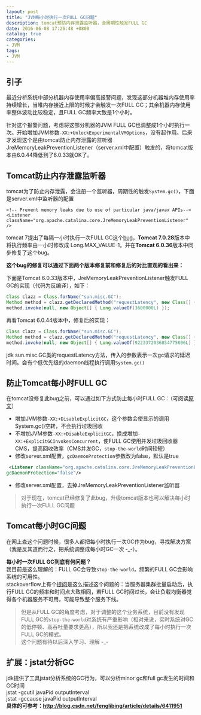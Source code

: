 ```yaml
---
layout: post
title: "JVM每小时执行一次FULL GC问题"
description: tomcat预防内存泄露监听器，会周期性触发FULL GC
date: 2016-06-08 17:26:48 +0800
catalog: true
categories:
- JVM
tags:
- JVM
---
```


## 引子

最近分析系统中部分机器内存使用率偏高报警问题，发现这部分机器堆内存使用率持续增长，当堆内存接近上限的时候才会触发一次FULL GC；其余机器内存使用率整体波动比较稳定，且FULL GC频率大致是1个小时。  

针对这个报警问题，考虑将这部分机器的JVM FULL GC也调整成1个小时执行一次。开始增加JVM参数`-XX:+UnlockExperimentalVMOptions`，没有起作用。后来才发现这个是由tomcat防止内存泄露的监听器JreMemoryLeakPreventionListener（server.xml中配置）触发的，将tomcat版本由6.0.44降低到了6.0.33就OK了。  

## Tomcat防止内存泄露监听器

tomcat为了防止内存泄露，会注册一个监听器，周期性的触发`System.gc()`，下面是server.xml中监听器的配置  

```
<!-- Prevent memory leaks due to use of particular java/javax APIs-->
<Listener className="org.apache.catalina.core.JreMemoryLeakPreventionListener" />
```

tomcat 7提出了每隔一小时执行一次FULL GC这个[bug](https://bz.apache.org/bugzilla/show_bug.cgi?id=53267)，**Tomcat 7.0.28**版本中将执行频率由一小时修改成 Long.MAX_VALUE-1。并在**Tomcat 6.0.36**版本中同步修复了这个bug。  

**这个bug的修复可以通过下面两个版本修复前和修复后的对比直观的看出来：**  

下面是Tomcat 6.0.33版本中，JreMemoryLeakPreventionListener触发FULL GC的实现（代码为反编译），如下：  

``` java Tomcat 6.0.33版本实现
Class clazz = Class.forName("sun.misc.GC");
Method method = clazz.getDeclaredMethod("requestLatency", new Class[] { Long.TYPE });
method.invoke(null, new Object[] { Long.valueOf(3600000L) });
```
再看Tomcat 6.0.44版本中，修复后的实现：  

``` java Tomcat 6.0.44版本实现
Class clazz = Class.forName("sun.misc.GC");
Method method = clazz.getDeclaredMethod("requestLatency", new Class[] { Long.TYPE });
method.invoke(null, new Object[] { Long.valueOf(9223372036854775806L) });
```
jdk sun.misc.GC类的requestLatency方法，传入的参数表示一次gc请求的延迟时间。会有个低优先级的daemon线程执行调用`System.gc()`

## 防止Tomcat每小时FULL GC

在tomcat没修复此bug之前，可以通过如下方式防止每小时FULL GC：（可阅读[原文](http://mail-archives.apache.org/mod_mbox/tomcat-users/201008.mbox/%3CAANLkTino=BjP5LsBCwncB2HvNDzyKLr5y-8yWdt15a89@mail.gmail.com%3E)）
  
- 增加JVM参数`-XX:+DisableExplicitGC`，这个参数会使显示的调用System.gc()空转，不会执行垃圾回收  
- 不增加JVM参数`-XX:+DisableExplicitGC`，换成增加`-XX:+ExplicitGCInvokesConcurrent`，使FULL GC使用并发垃圾回收器CMS，提高回收效率（CMS并发GC，`stop-the-world`时间较短）  
- 修改server.xml配置，`gcDaemonProtection`参数改为false，默认是true  

``` xml
 <Listener className="org.apache.catalina.core.JreMemoryLeakPreventionListener"
gcDaemonProtection="false"/>
```
- 修改server.xml配置，去掉JreMemoryLeakPreventionListener监听器

> 对于现在，tomcat已经修复了此bug，升级tomcat版本也可以解决每小时执行一次FULL GC问题

## Tomcat每小时GC问题

在网上查这个问题时候，很多人都把每小时执行一次GC作为bug，寻找解决方案（我是反其道而行之，把系统调整成每小时GC一次 -_-）。  

**每小时一次FULL GC到底有何问题？**  
我目前是这么理解的：FULL GC会导致`stop-the-world`，频繁的FULL GC会影响系统的可用性。  
stackoverflow上有个[提问](http://stackoverflow.com/questions/14902928/why-does-the-jvm-of-these-tomcat-servers-perform-a-full-gc-hourly)是这么描述这个问题的：当服务器集群批量启动后，执行FULL GC的频率和时间点大致相同，若FULL GC时间过长，会让负载均衡器觉得各个机器服务不可用，可能导致整个服务下线。  

>但是从FULL GC的角度考虑，对于调整的这个业务系统，目前没有发现FULL GC的`stop-the-world`对系统有严重影响（相对来说，实时系统对GC的低停顿、高吞吐量要求更高），所以我还是把系统改成了每小时执行一次FULL GC的模式。  
>这个问题有待以后深入学习、理解 -_-

## 扩展：jstat分析GC

jdk提供了工具jstat分析系统的GC行为，可以分析minor gc和full gc发生的时间和GC时间  
jstat -gcutil javaPid outputInterval  
jstat -gccause javaPid outputInterval  
**具体的可参考：<http://blog.csdn.net/fenglibing/article/details/6411951>**

